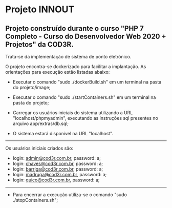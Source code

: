 # Projeto INNOUT
## Projeto construído durante o curso "PHP 7 Completo - Curso do Desenvolvedor Web 2020 + Projetos" da COD3R.

Trata-se da implementação de sistema de ponto eletrônico.

O projeto encontra-se dockerizado para facilitar a implantação. As orientações para execução estão listadas abaixo:

* Executar o comando "sudo ./dockerBuild.sh" em um terminal na pasta do projeto/image;

* Executar o comando "sudo ./startContainers.sh" em um terminal na pasta do projeto;

* Carregar os usuários iniciais do sistema utilizando a URL "localhost/phpmyadmin", executando as instruções sql presentes no arquivo app/extras/db.sql;

* O sistema estará disponível na URL "localhost".

****
Os usuários iniciais criados são:
- 	login: admin@cod3r.com.br, password: a;
- 	login: chaves@cod3r.com.br, password: a;
- 	login: barriga@cod3r.com.br, password: a;
- 	login: madruga@cod3r.com.br, password: a;
- 	login: quico@cod3r.com.br, password: a;
***

* Para encerrar a execução utiliza-se o comando "sudo ./stopContainers.sh";